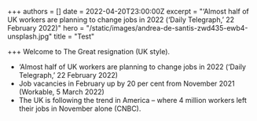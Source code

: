 +++
authors = []
date = 2022-04-20T23:00:00Z
excerpt = "‘Almost half of UK workers are planning to change jobs in 2022 (‘Daily Telegraph,’ 22 February 2022)"
hero = "/static/images/andrea-de-santis-zwd435-ewb4-unsplash.jpg"
title = "Test"

+++
Welcome to The Great resignation (UK style).

* ‘Almost half of UK workers are planning to change jobs in 2022 (‘Daily Telegraph,’ 22 February 2022)
* Job vacancies in February up by 20 per cent from November 2021 (Workable, 5 March 2022)
* The UK is following the trend in America – where 4 million workers left their jobs in November alone (CNBC).